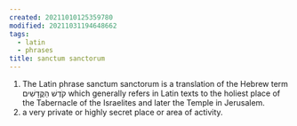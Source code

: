 ```yaml
---
created: 20211010125359780
modified: 20211031194648662
tags:
  - latin
  - phrases
title: sanctum sanctorum
---
```


1.  The Latin phrase sanctum sanctorum is a translation of the Hebrew term קֹדֶשׁ הַקֳּדָשִׁים which generally refers in Latin texts to the holiest place of the Tabernacle of the Israelites and later the Temple in Jerusalem.
2.  a very private or highly secret place or area of activity.
